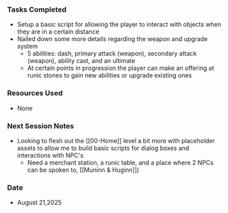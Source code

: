 ### Tasks Completed
- Setup a basic script for allowing the player to interact with objects when they are in a certain distance
- Nailed down some more details regarding the weapon and upgrade system
	- 5 abilities: dash, primary attack (weapon), secondary attack (weapon), ability cast, and an  ultimate
	- At certain points in progression the player can make an offering at runic stones to gain new abilities or upgrade existing ones
### Resources Used
- None
### Next Session Notes
- Looking to flesh out the [[00-Home]] level a bit more with placeholder assets to allow me to build basic scripts for dialog boxes and interactions with NPC's
	- Need a merchant station, a runic table, and a place where 2 NPCs can be spoken to, [[Muninn & Huginn]])
### Date
- August 21,2025